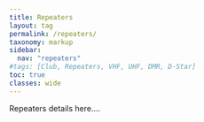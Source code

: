 ```yaml
---
title: Repeaters
layout: tag
permalink: /repeaters/
taxonomy: markup
sidebar:
  nav: "repeaters"
#tags: [Club, Repeaters, VHF, UHF, DMR, D-Star]
toc: true
classes: wide
---
```

Repeaters details here....